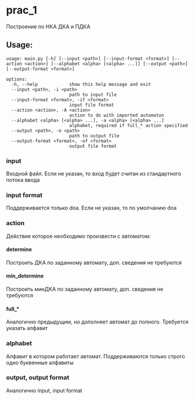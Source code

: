 # prac_1
Построение по НКА ДКА и ПДКА

## Usage:
```shell
usage: main.py [-h] [--input <path>] [--input-format <format>] [--action <action>] [--alphabet <alpha> [<alpha> ...]] [--output <path>] [--output-format <format>]

options:
  -h, --help            show this help message and exit
  --input <path>, -i <path>
                        path to input file
  --input-format <format>, -if <format>
                        input file format
  --action <action>, -A <action>
                        action to do with imported automaton
  --alphabet <alpha> [<alpha> ...], -a <alpha> [<alpha> ...]
                        alphabet, required if full_* action specified
  --output <path>, -o <path>
                        path to output file
  --output-format <format>, -of <format>
                        output file format
```

### input
Входной файл. Если не указан, то вход будет считан из стандартного потока ввода

### input format
Поддерживается только doa. Если не указан, то по умолчанию doa

### action
Действие которое необходимо произвести с автоматом:
#### determine
Построить ДКА по заданному автомату, доп. сведения не требуются
#### min_determine
Построить минДКА по заданному автомату, доп. сведения не требуются
#### full_*
Аналогично предыдущим, но дополняет автомат до полного. Требуется указать алфавит

### alphabet
Алфавит в котором работает автомат. Поддерживаются только строго одно буквенные алфавиты

### output, output format
Аналогично input, input format